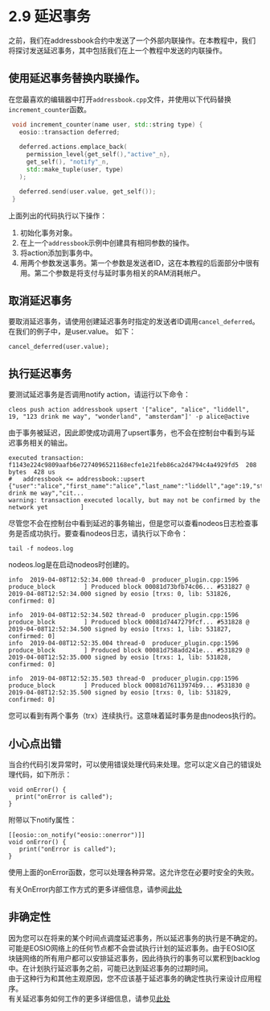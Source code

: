 # 2.9 延迟事务

之前，我们在addressbook合约中发送了一个外部内联操作。在本教程中，我们将探讨发送延迟事务，其中包括我们在上一个教程中发送的内联操作。  

## 使用延迟事务替换内联操作。
在您最喜欢的编辑器中打开`addressbook.cpp`文件，并使用以下代码替换`increment_counter`函数。

 ```C++
  void increment_counter(name user, std::string type) {
    eosio::transaction deferred;
    
    deferred.actions.emplace_back(
      permission_level{get_self(),"active"_n},
      get_self(), "notify"_n, 
      std::make_tuple(user, type)
    );

    deferred.send(user.value, get_self());
  }
 ```

上面列出的代码执行以下操作：
 1. 初始化事务对象。
 2. 在上一个`addressbook`示例中创建具有相同参数的操作。
 3. 将action添加到事务中。
 4. 用两个参数发送事务。第一个参数是发送者ID，这在本教程的后面部分中很有用。第二个参数是将支付与延时事务相关的RAM消耗帐户。
 
 
 ## 取消延迟事务

 要取消延迟事务，请使用创建延迟事务时指定的发送者ID调用`cancel_deferred`。在我们的例子中，是user.value。
 如下：
 
 ```
 cancel_deferred(user.value);
 ```
 
 ## 执行延迟事务
 要测试延迟事务是否调用notify action，请运行以下命令：
 ```
 cleos push action addressbook upsert '["alice", "alice", "liddell", 19, "123 drink me way", "wonderland", "amsterdam"]' -p alice@active
 ```
 
 由于事务被延迟，因此即使成功调用了upsert事务，也不会在控制台中看到与延迟事务相关的输出。
 
 ```
 executed transaction: f1143e224c9809aafb6e7274096521168ecfe1e21feb86ca2d4794c4a4929fd5  208 bytes  428 us
 #   addressbook <= addressbook::upsert          {"user":"alice","first_name":"alice","last_name":"liddell","age":19,"street":"123 drink me way","cit...
 warning: transaction executed locally, but may not be confirmed by the network yet         ]
 ```

尽管您不会在控制台中看到延迟的事务输出，但是您可以查看nodeos日志检查事务是否成功执行。要查看nodeos日志，请执行以下命令：
 
 ```
 tail -f nodeos.log
 ```

nodeos.log是在启动nodeos时创建的。
 
 ```
 info  2019-04-08T12:52:34.000 thread-0  producer_plugin.cpp:1596      produce_block        ] Produced block 00081d73bfb74c06... #531827 @ 2019-04-08T12:52:34.000 signed by eosio [trxs: 0, lib: 531826, confirmed: 0]
 
 info  2019-04-08T12:52:34.502 thread-0  producer_plugin.cpp:1596      produce_block        ] Produced block 00081d7447279fcf... #531828 @ 2019-04-08T12:52:34.500 signed by eosio [trxs: 1, lib: 531827, confirmed: 0]
 info  2019-04-08T12:52:35.004 thread-0  producer_plugin.cpp:1596      produce_block        ] Produced block 00081d758add241e... #531829 @ 2019-04-08T12:52:35.000 signed by eosio [trxs: 1, lib: 531828, confirmed: 0]
 
 info  2019-04-08T12:52:35.503 thread-0  producer_plugin.cpp:1596      produce_block        ] Produced block 00081d76113974b9... #531830 @ 2019-04-08T12:52:35.500 signed by eosio [trxs: 0, lib: 531829, confirmed: 0]
 
 ```
 
 您可以看到有两个事务（trx）连续执行。这意味着延时事务是由nodeos执行的。
 
 ## 小心点出错
 
 当合约代码引发异常时，可以使用错误处理代码来处理。您可以定义自己的错误处理代码，如下所示：
 
 
  ```
 void onError() {
    print("onError is called");
 }
 ```
 
附带以下notify属性：
 
 ```
 [[eosio::on_notify("eosio::onerror")]]
 void onError() {
    print("onError is called");
 }
 ```
 
 使用上面的onError函数，您可以处理各种异常。这允许您在必要时安全的失败。  
 
 有关OnError内部工作方式的更多详细信息，请参阅[此处](https://developers.eos.io/eosio-nodeos/v1.7.0/docs/communication-model) 
 
 
## 非确定性
 
 因为您可以在将来的某个时间点调度延迟事务，所以延迟事务的执行是不确定的。  
 可能是EOSIO网络上的任何节点都不会尝试执行计划的延迟事务。由于EOSIO区块链网络的所有用户都可以安排延迟事务，因此待执行的事务可以累积到backlog中。在计划执行延迟事务之前，可能已达到延迟事务的过期时间。  
 由于这种行为和其他主观原因，您不应该基于延迟事务的确定性执行来设计应用程序。  
 有关延迟事务如何工作的更多详细信息，请参见[此处](https://developers.eos.io/eosio-nodeos/v1.7.0/docs/communication-model)  
 







